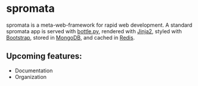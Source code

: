 # spromata

spromata is a meta-web-framework for rapid web development. A standard spromata app is served with [bottle.py](https://github.com/defnull/bottle), rendered with [Jinja2](https://github.com/mitsuhiko/jinja2), styled with [Bootstrap](https://github.com/twitter/bootstrap), stored in [MongoDB](http://www.mongodb.org/), and cached in [Redis](http://redis.io/). 

## Upcoming features:

* Documentation
* Organization

